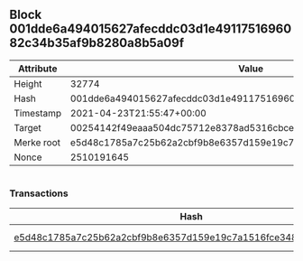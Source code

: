 ## Block 001dde6a494015627afecddc03d1e4911751696082c34b35af9b8280a8b5a09f

Attribute | Value
--- | ---
Height | 32774
Hash | 001dde6a494015627afecddc03d1e4911751696082c34b35af9b8280a8b5a09f
Timestamp | 2021-04-23T21:55:47+00:00
Target | 00254142f49eaaa504dc75712e8378ad5316cbcead634704b3734b6271167cc4
Merke root | e5d48c1785a7c25b62a2cbf9b8e6357d159e19c7a1516fce348db2a038815fd9
Nonce | 2510191645

```

```

### Transactions

Hash | Amount
--- | ---
[e5d48c1785a7c25b62a2cbf9b8e6357d159e19c7a1516fce348db2a038815fd9](e5d48c1785a7c25b62a2cbf9b8e6357d159e19c7a1516fce348db2a038815fd9.md) | 10.00000000 SKEPTI 

